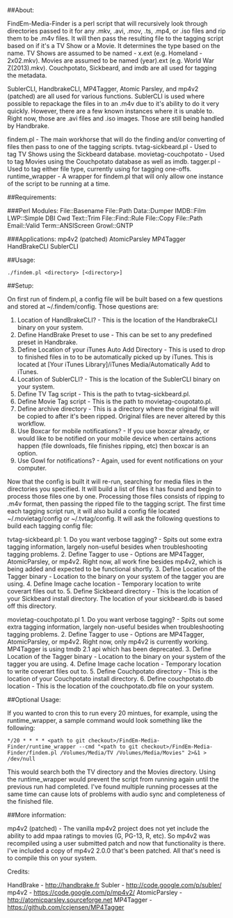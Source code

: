##About:

FindEm-Media-Finder is a perl script that will recursively look through directories passed to it for any .mkv, .avi, .mov, .ts, .mp4, or .iso files and rip them to be .m4v files.  It will then pass the resulting file to the tagging script based on if it's a TV Show or a Movie.  It determines the type based on the name.  TV Shows are assumed to be named <ShowName> - <Season>x<Episode>.ext (e.g. Homeland - 2x02.mkv).  Movies are assumed to be named <Movie Name>(year).ext (e.g. World War Z(2013).mkv).  Couchpotato, Sickbeard, and imdb are all used for tagging the metadata.

SublerCLI, HandbrakeCLI, MP4Tagger, Atomic Parsley, and mp4v2 (patched) are all used for various functions.  SublerCLI is used where possible to repackage the files in to an .m4v due to it's ability to do it very quickly.  However, there are a few known instances where it is unable to.  Right now, those are .avi files and .iso images.  Those are still being handled by Handbrake.

findem.pl - The main workhorse that will do the finding and/or converting of files then pass to one of the tagging scripts.
tvtag-sickbeard.pl - Used to tag TV Shows using the Sickbeard database.
movietag-couchpotato - Used to tag Movies using the Couchpotato database as well as imdb.
tagger.pl - Used to tag either file type, currently using for tagging one-offs.
runtime_wrapper - A wrapper for findem.pl that will only allow one instance of the script to be running at a time.  

##Requirements:

###Perl Modules:
File::Basename
File::Path
Data::Dumper
IMDB::Film
LWP::Simple
DBI
Cwd
Text::Trim
File::Find::Rule
File::Copy
File::Path
Email::Valid
Term::ANSIScreen
Growl::GNTP

###Applications:
mp4v2 (patched)
AtomicParsley
MP4Tagger
HandBrakeCLI
SublerCLI

##Usage:

	./findem.pl <directory> [<directory>]

##Setup:

On first run of findem.pl, a config file will be built based on a few questions and stored at ~/.findem/config.  Those questions are:
1. Location of HandBrakeCLI? - This is the location of the HandbrakeCLI binary on your system.
2. Define HandBrake Preset to use - This can be set to any predefined preset in Handbrake.
3. Define Location of your iTunes Auto Add Directory - This is used to drop to finished files in to to be automatically picked up by iTunes.  This is located at [Your iTunes Library]/iTunes Media/Automatically Add to iTunes.
4. Location of SublerCLI? - This is the location of the SublerCLI binary on your system.
5. Define TV Tag script - This is the path to tvtag-sickbeard.pl.
6. Define Movie Tag script - This is the path to movietag-coupotato.pl.
7. Define archive directory - This is a directory where the original file will be copied to after it's been ripped.  Original files are never altered by this workflow.
8. Use Boxcar for mobile notifications? - If you use boxcar already, or would like to be notified on your mobile device when certains actions happen (file downloads, file finishes ripping, etc) then boxcar is an option.
9. Use Gowl for notifications? - Again, used for event notifications on your computer.
	
Now that the config is built it will re-run, searching for media files in the directories you specified.  It will build a list of files it has found and begin to process those files one by one.  Processing those files consists of ripping to .m4v format, then passing the ripped file to the tagging script.  The first time each tagging script run, it will also build a config file located ~/.movietag/config or ~/.tvtag/config.  It will ask the following questions to build each tagging config file:

tvtag-sickbeard.pl:
	1. Do you want verbose tagging? - Spits out some extra tagging information, largely non-useful besides when troubleshooting tagging problems.
	2. Define Tagger to use - Options are MP4Tagger, AtomicParsley, or mp4v2.  Right now, all work fine besides mp4v2, which is being added and expected to be functional shortly.
	3. Define Location of the Tagger binary -  Location to the binary on your system of the tagger you are using.
	4. Define Image cache location - Temporary location to write coverart files out to.
	5. Define Sickbeard directory - This is the location of your Sickbeard install directory.  The location of your sickbeard.db is based off this directory.
	
movietag-couchpotato.pl
	1. Do you want verbose tagging? - Spits out some extra tagging information, largely non-useful besides when troubleshooting tagging problems.
	2. Define Tagger to use - Options are MP4Tagger, AtomicParsley, or mp4v2.  Right now, only mp4v2 is currently working.  MP4Tagger is using tmdb 2.1 api which has been deprecated.
	3. Define Location of the Tagger binary -  Location to the binary on your system of the tagger you are using.
	4. Define Image cache location - Temporary location to write coverart files out to.
	5. Define Couchpotato directory - This is the location of your Couchpotato install directory.
	6. Define couchpotato.db location - This is the location of the couchpotato.db file on your system.
	
##Optional Usage:

If you wanted to cron this to run every 20 mintues, for example, using the runtime_wrapper, a sample command would look something like the following:

	*/20 * * * * <path to git checkout>/FindEm-Media-Finder/runtime_wrapper --cmd "<path to git checkout>/FindEm-Media-Finder/findem.pl /Volumes/Media/TV /Volumes/Media/Movies" 2>&1 > /dev/null
	
This would search both the TV directory and the Movies directory.  Using the runtime_wrapper would prevent the script from running again until the previous run had completed.  I've found multiple running processes at the same time can cause lots of problems with audio sync and completeness of the finished file.
	
##More information:

mp4v2 (patched) - The vanilla mp4v2 project does not yet include the ability to add mpaa ratings to movies (G, PG-13, R, etc).  So mp4v2 was recompiled using a user submitted patch and now that functionality is there.  I've included a copy of mp4v2 2.0.0 that's been patched.  All that's need is to compile this on your system.

Credits:

HandBrake - http://handbrake.fr
Subler - http://code.google.com/p/subler/
mp4v2 - https://code.google.com/p/mp4v2/
AtomicParsley - http://atomicparsley.sourceforge.net
MP4Tagger - https://github.com/ccjensen/MP4Tagger